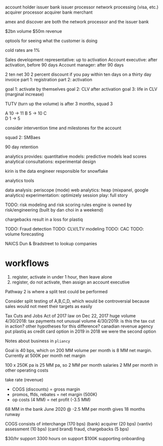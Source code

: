 account holder
issuer bank
issuer processor
network processing (visa, etc.)
acquirer processor
acquirer bank
merchant

amex and discover are both the network processor and the issuer bank

$2bn volume
$50m revenue

optools for seeing what the customer is doing

cold rates are 1%

Sales development representative: up to activation
Account executive: after activation, before 90 days
Account manager: after 90 days

2 ten net 30
2 percent discount if you pay within ten days on a thirty day invoice
part 1: registration
part 2: activation

goal 1: activate by themselves
goal 2: CLV after activation
goal 3: life in CLV (marginal increase)

TUTV (turn up the volume) is after 3 months, squad 3

A  10 -> 11
B   5 -> 10
C  
D   1 ->  5

consider intervention time and milestones for the account

squad 2: SMBaes

90 day retention

analytics provides:
  quantitative models:
    predictive models
    lead scores
  analytical consultations:
    experimental design

kirin is the data engineer responsible for snowflake

analytics tools

data analysis: periscope (mode)
web analytics: heap (mixpanel, google analytics)
experimentation: optimizely
session play: full story

TODO: risk modeling and risk scoring
rules engine is owned by risk/engineering (built by dan choi in a weekend)

chargebacks result in a loss for plastiq

TODO: Fraud detection
TODO: CLV/LTV modeling
TODO: CAC
TODO: volume forecasting

NAICS
Dun & Bradstreet to lookup companies

# workflows

1. register, activate in under 1 hour, then leave alone
2. register, do not activate, then assign an account executive

Pathway 2 is where a split test could be performed

Consider split testing of A,B,C,D, which would be controversial because sales would not meet their targets as easily

Tax Cuts and Jobs Act of 2017
law on Dec 22, 2017
huge volume 4/30/2018: tax payments
not unusual volume 4/30/2019: is this the tax cut in action?
other hypotheses for this difference?
canadian revenue agency put plastiq as credit card option in 2019
in 2018 we were the second option


Notes about business in `pliancy`

Goal is 40 bps, which on 200 MM volume per month is 8 MM net margin.
Currently at 500K per month net margin

100 x 250K pa is 25 MM pa, so 2 MM per month salaries
2 MM per month in other operating costs

take rate (revenue)
- COGS (discounts)
= gross margin
- promos, ffds, rebates
= net margin (500K)
- op costs (4 MM)
= net profit (-3.5 MM)

68 MM in the bank
June 2020 @ -2.5 MM per month gives 18 months runway

COGS consists of
interchange (170 bps) (bank)
acquirer (20 bps) (vantiv)
assessment (10 bps) (card brand)
fraud, chargebacks (5 bps)


$30/hr support
3300 hours on support
$100K supporting onboarding
